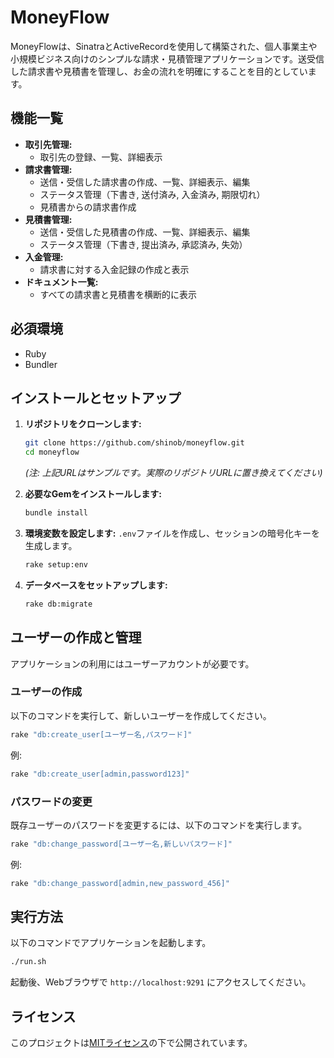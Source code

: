 # MoneyFlow

MoneyFlowは、SinatraとActiveRecordを使用して構築された、個人事業主や小規模ビジネス向けのシンプルな請求・見積管理アプリケーションです。送受信した請求書や見積書を管理し、お金の流れを明確にすることを目的としています。

## 機能一覧

- **取引先管理:**
  - 取引先の登録、一覧、詳細表示
- **請求書管理:**
  - 送信・受信した請求書の作成、一覧、詳細表示、編集
  - ステータス管理（下書き, 送付済み, 入金済み, 期限切れ）
  - 見積書からの請求書作成
- **見積書管理:**
  - 送信・受信した見積書の作成、一覧、詳細表示、編集
  - ステータス管理（下書き, 提出済み, 承認済み, 失効）
- **入金管理:**
  - 請求書に対する入金記録の作成と表示
- **ドキュメント一覧:**
  - すべての請求書と見積書を横断的に表示

## 必須環境

- Ruby
- Bundler

## インストールとセットアップ

1.  **リポジトリをクローンします:**
    ```bash
    git clone https://github.com/shinob/moneyflow.git
    cd moneyflow
    ```
    *(注: 上記URLはサンプルです。実際のリポジトリURLに置き換えてください)*

2.  **必要なGemをインストールします:**
    ```bash
    bundle install
    ```

3.  **環境変数を設定します:**
    `.env`ファイルを作成し、セッションの暗号化キーを生成します。
    ```bash
    rake setup:env
    ```

4.  **データベースをセットアップします:**
    ```bash
    rake db:migrate
    ```

## ユーザーの作成と管理

アプリケーションの利用にはユーザーアカウントが必要です。

### ユーザーの作成

以下のコマンドを実行して、新しいユーザーを作成してください。

```bash
rake "db:create_user[ユーザー名,パスワード]"
```

例:
```bash
rake "db:create_user[admin,password123]"
```

### パスワードの変更

既存ユーザーのパスワードを変更するには、以下のコマンドを実行します。

```bash
rake "db:change_password[ユーザー名,新しいパスワード]"
```

例:
```bash
rake "db:change_password[admin,new_password_456]"
```

## 実行方法

以下のコマンドでアプリケーションを起動します。

```bash
./run.sh
```

起動後、Webブラウザで `http://localhost:9291` にアクセスしてください。

## ライセンス

このプロジェクトは[MITライセンス](LICENSE)の下で公開されています。

